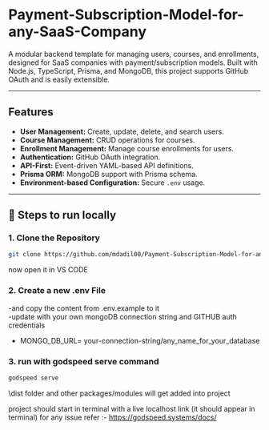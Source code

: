 # Payment-Subscription-Model-for-any-SaaS-Company

A modular backend template for managing users, courses, and enrollments, designed for SaaS companies with payment/subscription models. Built with Node.js, TypeScript, Prisma, and MongoDB, this project supports GitHub OAuth and is easily extensible.

---

## Features

- **User Management:** Create, update, delete, and search users.
- **Course Management:** CRUD operations for courses.
- **Enrollment Management:** Manage course enrollments for users.
- **Authentication:** GitHub OAuth integration.
- **API-First:** Event-driven YAML-based API definitions.
- **Prisma ORM:** MongoDB support with Prisma schema.
- **Environment-based Configuration:** Secure `.env` usage.

---


## 🚀 Steps to run locally
### 1. **Clone the Repository**

```bash
git clone https://github.com/mdadil00/Payment-Subscription-Model-for-any-SaaS-Company.git
```
now open it in VS CODE

### 2. **Create a new .env File** 
-and copy the content from .env.example to it <br>
-update with your own mongoDB connection string and GITHUB auth credentials <br>
- MONGO_DB_URL= your-connection-string/any_name_for_your_database

### 3. **run with godspeed serve command**
```bash
godspeed serve
```
\dist folder and other packages/modules will get added into project

project should start in terminal with a live localhost link (it should appear in terminal)
for any issue refer :- https://godspeed.systems/docs/







